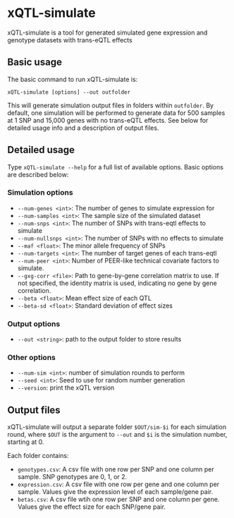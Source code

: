# xQTL-simulate

xQTL-simulate is a tool for generated simulated gene expression and genotype datasets with trans-eQTL effects

## Basic usage

The basic command to run xQTL-simulate is:

```
xQTL-simulate [options] --out outfolder
```

This will generate simulation output files in folders within `outfolder`. By default, one simulation will be performed to generate data for 500 samples at 1 SNP and 15,000 genes with no trans-eQTL effects. See below for detailed usage info and a description of output files.

## Detailed usage

Type `xQTL-simulate --help` for a full list of available options. Basic options are described below:

### Simulation options
* `--num-genes <int>`: The number of genes to simulate expression for
* `--num-samples <int>`: The sample size of the simulated dataset
* `--num-snps <int>`: The number of SNPs with trans-eqtl effects to simulate
* `--num-nullsnps <int>`: The number of SNPs with no effects to simulate
* `--maf <float>`: The minor allele frequency of SNPs
* `--num-targets <int>`: The number of target genes of each trans-eqtl
* `--num-peer <int>`: Number of PEER-like technical covariate factors to simulate.
* `--gxg-corr <file>`: Path to gene-by-gene correlation matrix to use. If not specified, the identity matrix is used, indicating no gene by gene correlation.
* `--beta <float>`: Mean effect size of each QTL
* `--beta-sd <float>`: Standard deviation of effect sizes

### Output options
* `--out <string>`: path to the output folder to store results

### Other options
* `--num-sim <int>`: number of simulation rounds to perform
* `--seed <int>`: Seed to use for random number generation
* `--version`: print the xQTL version

## Output files

xQTL-simulate will output a separate folder `$OUT/sim-$i` for each simulation round, where `$OUT` is the argument to `--out` and `$i` is the simulation number, starting at 0.

Each folder contains:
* `genotypes.csv`: A csv file with one row per SNP and one column per sample. SNP genotypes are 0, 1, or 2.
* `expression.csv`: A csv file with one row per gene and one column per sample. Values give the expression level of each sample/gene pair.
* `betas.csv`: A csv file wtih one row per SNP and one column per gene. Values give the effect size for each SNP/gene pair.

